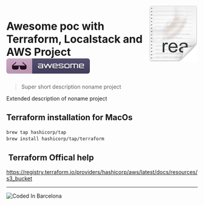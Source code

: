 <img src="readme/icon.png" align="right" />

# Awesome poc with Terraform, Localstack and AWS Project [![Awesome](readme/badge.svg)](https://github.com/sindresorhus/awesome#readme)

> Super short description noname project

Extended description of noname project

## Terraform installation for MacOs

~~~bash
brew tap hashicorp/tap
brew install hashicorp/tap/terraform
~~~~

##  Terraform Offical help

<https://registry.terraform.io/providers/hashicorp/aws/latest/docs/resources/s3_bucket>

---
<!-- Pit i Collons -->
![Coded In Barcelona](https://raw.githubusercontent.com/leguim-repo/leguim-repo/master/img/currentfooter.png)
